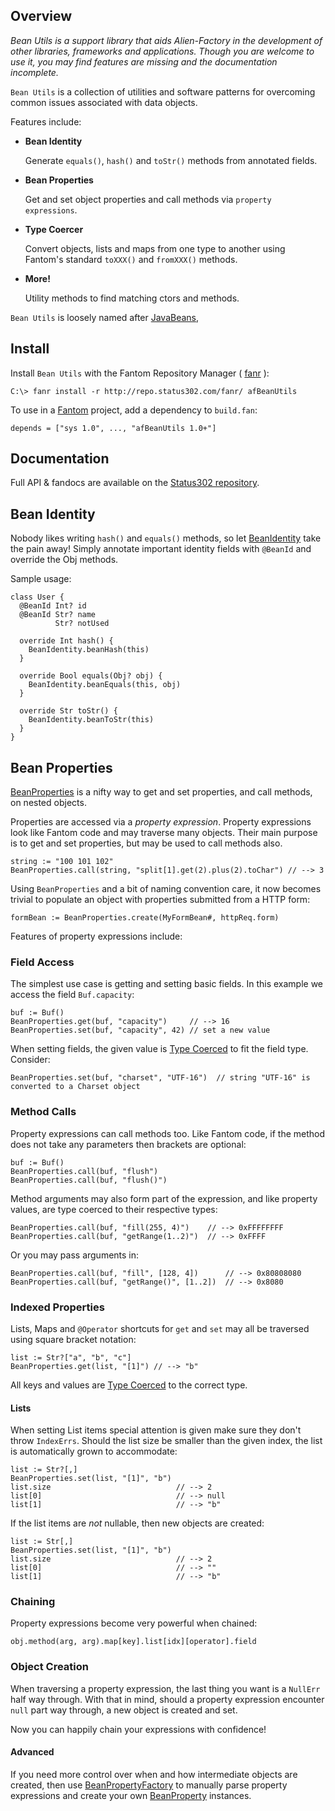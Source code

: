 ## Overview 

*Bean Utils is a support library that aids Alien-Factory in the development of other libraries, frameworks and applications. Though you are welcome to use it, you may find features are missing and the documentation incomplete.*

`Bean Utils` is a collection of utilities and software patterns for overcoming common issues associated with data objects.

Features include:

- **Bean Identity**

  Generate `equals()`, `hash()` and `toStr()` methods from annotated fields.


- **Bean Properties**

  Get and set object properties and call methods via `property expressions`.


- **Type Coercer**

  Convert objects, lists and maps from one type to another using Fantom's standard `toXXX()` and `fromXXX()` methods.


- **More!**

  Utility methods to find matching ctors and methods.



`Bean Utils` is loosely named after [JavaBeans](http://www.oracle.com/technetwork/java/javase/documentation/spec-136004.html),

## Install 

Install `Bean Utils` with the Fantom Repository Manager ( [fanr](http://fantom.org/doc/docFanr/Tool.html#install) ):

    C:\> fanr install -r http://repo.status302.com/fanr/ afBeanUtils

To use in a [Fantom](http://fantom.org/) project, add a dependency to `build.fan`:

    depends = ["sys 1.0", ..., "afBeanUtils 1.0+"]

## Documentation 

Full API & fandocs are available on the [Status302 repository](http://repo.status302.com/doc/afBeanUtils/).

## Bean Identity 

Nobody likes writing `hash()` and `equals()` methods, so let [BeanIdentity](http://repo.status302.com/doc/afBeanUtils/BeanIdentity.html) take the pain away! Simply annotate important identity fields with `@BeanId` and override the Obj methods.

Sample usage:

```
class User {
  @BeanId Int? id
  @BeanId Str? name
          Str? notUsed

  override Int hash() {
    BeanIdentity.beanHash(this)
  }

  override Bool equals(Obj? obj) {
    BeanIdentity.beanEquals(this, obj)
  }

  override Str toStr() {
    BeanIdentity.beanToStr(this)
  }
}
```

## Bean Properties 

[BeanProperties](http://repo.status302.com/doc/afBeanUtils/BeanProperties.html) is a nifty way to get and set properties, and call methods, on nested objects.

Properties are accessed via a *property expression*. Property expressions look like Fantom code and may traverse many objects. Their main purpose is to get and set properties, but may be used to call methods also.

```
string := "100 101 102"
BeanProperties.call(string, "split[1].get(2).plus(2).toChar") // --> 3
```

Using `BeanProperties` and a bit of naming convention care, it now becomes trivial to populate an object with properties submitted from a HTTP form:

```
formBean := BeanProperties.create(MyFormBean#, httpReq.form)
```

Features of property expressions include:

### Field Access 

The simplest use case is getting and setting basic fields. In this example we access the field `Buf.capacity`:

```
buf := Buf()
BeanProperties.get(buf, "capacity")     // --> 16
BeanProperties.set(buf, "capacity", 42) // set a new value
```

When setting fields, the given value is [Type Coerced](http://repo.status302.com/doc/afBeanUtils/TypeCoerecer.html) to fit the field type. Consider:

```
BeanProperties.set(buf, "charset", "UTF-16")  // string "UTF-16" is converted to a Charset object
```

### Method Calls 

Property expressions can call methods too. Like Fantom code, if the method does not take any parameters then brackets are optional:

```
buf := Buf()
BeanProperties.call(buf, "flush")
BeanProperties.call(buf, "flush()")
```

Method arguments may also form part of the expression, and like property values, are type coerced to their respective types:

```
BeanProperties.call(buf, "fill(255, 4)")    // --> 0xFFFFFFFF
BeanProperties.call(buf, "getRange(1..2)")  // --> 0xFFFF
```

Or you may pass arguments in:

```
BeanProperties.call(buf, "fill", [128, 4])      // --> 0x80808080
BeanProperties.call(buf, "getRange()", [1..2])  // --> 0x8080
```

### Indexed Properties 

Lists, Maps and `@Operator` shortcuts for `get` and `set` may all be traversed using square bracket notation:

```
list := Str?["a", "b", "c"]
BeanProperties.get(list, "[1]") // --> "b"
```

All keys and values are [Type Coerced](http://repo.status302.com/doc/afBeanUtils/TypeCoerecer.html) to the correct type.

#### Lists 

When setting List items special attention is given make sure they don't throw `IndexErrs`. Should the list size be smaller than the given index, the list is automatically grown to accommodate:

```
list := Str?[,]
BeanProperties.set(list, "[1]", "b")
list.size                            // --> 2
list[0]                              // --> null
list[1]                              // --> "b"
```

If the list items are *not* nullable, then new objects are created:

```
list := Str[,]
BeanProperties.set(list, "[1]", "b")
list.size                            // --> 2
list[0]                              // --> ""
list[1]                              // --> "b"
```

### Chaining 

Property expressions become very powerful when chained:

    obj.method(arg, arg).map[key].list[idx][operator].field

### Object Creation 

When traversing a property expression, the last thing you want is a `NullErr` half way through. With that in mind, should a property expression encounter `null` part way through, a new object is created and set.

Now you can happily chain your expressions with confidence!

#### Advanced 

If you need more control over when and how intermediate objects are created, then use [BeanPropertyFactory](http://repo.status302.com/doc/afBeanUtils/BeanPropertyFactory.html) to manually parse property expressions and create your own [BeanProperty](http://repo.status302.com/doc/afBeanUtils/BeanProperty.html) instances.

